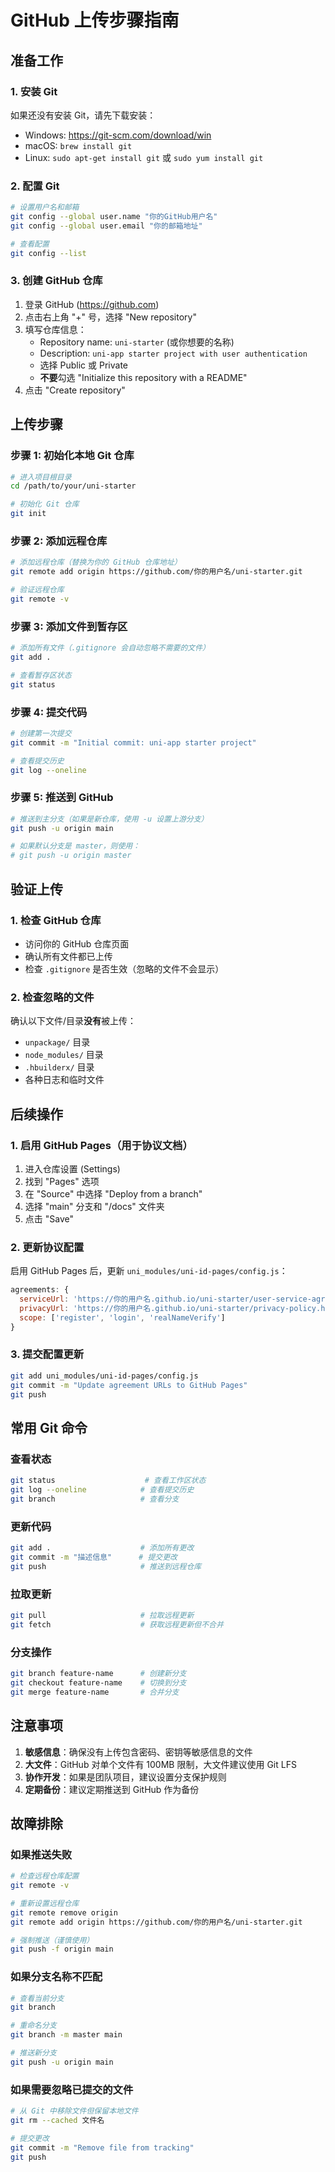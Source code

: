 # GitHub 上传步骤指南

## 准备工作

### 1. 安装 Git
如果还没有安装 Git，请先下载安装：
- Windows: https://git-scm.com/download/win
- macOS: `brew install git`
- Linux: `sudo apt-get install git` 或 `sudo yum install git`

### 2. 配置 Git
```bash
# 设置用户名和邮箱
git config --global user.name "你的GitHub用户名"
git config --global user.email "你的邮箱地址"

# 查看配置
git config --list
```

### 3. 创建 GitHub 仓库
1. 登录 GitHub (https://github.com)
2. 点击右上角 "+" 号，选择 "New repository"
3. 填写仓库信息：
   - Repository name: `uni-starter` (或你想要的名称)
   - Description: `uni-app starter project with user authentication`
   - 选择 Public 或 Private
   - **不要**勾选 "Initialize this repository with a README"
4. 点击 "Create repository"

## 上传步骤

### 步骤 1: 初始化本地 Git 仓库
```bash
# 进入项目根目录
cd /path/to/your/uni-starter

# 初始化 Git 仓库
git init
```

### 步骤 2: 添加远程仓库
```bash
# 添加远程仓库（替换为你的 GitHub 仓库地址）
git remote add origin https://github.com/你的用户名/uni-starter.git

# 验证远程仓库
git remote -v
```

### 步骤 3: 添加文件到暂存区
```bash
# 添加所有文件（.gitignore 会自动忽略不需要的文件）
git add .

# 查看暂存区状态
git status
```

### 步骤 4: 提交代码
```bash
# 创建第一次提交
git commit -m "Initial commit: uni-app starter project"

# 查看提交历史
git log --oneline
```

### 步骤 5: 推送到 GitHub
```bash
# 推送到主分支（如果是新仓库，使用 -u 设置上游分支）
git push -u origin main

# 如果默认分支是 master，则使用：
# git push -u origin master
```

## 验证上传

### 1. 检查 GitHub 仓库
- 访问你的 GitHub 仓库页面
- 确认所有文件都已上传
- 检查 `.gitignore` 是否生效（忽略的文件不会显示）

### 2. 检查忽略的文件
确认以下文件/目录**没有**被上传：
- `unpackage/` 目录
- `node_modules/` 目录
- `.hbuilderx/` 目录
- 各种日志和临时文件

## 后续操作

### 1. 启用 GitHub Pages（用于协议文档）
1. 进入仓库设置 (Settings)
2. 找到 "Pages" 选项
3. 在 "Source" 中选择 "Deploy from a branch"
4. 选择 "main" 分支和 "/docs" 文件夹
5. 点击 "Save"

### 2. 更新协议配置
启用 GitHub Pages 后，更新 `uni_modules/uni-id-pages/config.js`：
```javascript
agreements: {
  serviceUrl: 'https://你的用户名.github.io/uni-starter/user-service-agreement.html',
  privacyUrl: 'https://你的用户名.github.io/uni-starter/privacy-policy.html',
  scope: ['register', 'login', 'realNameVerify']
}
```

### 3. 提交配置更新
```bash
git add uni_modules/uni-id-pages/config.js
git commit -m "Update agreement URLs to GitHub Pages"
git push
```

## 常用 Git 命令

### 查看状态
```bash
git status                    # 查看工作区状态
git log --oneline            # 查看提交历史
git branch                   # 查看分支
```

### 更新代码
```bash
git add .                    # 添加所有更改
git commit -m "描述信息"      # 提交更改
git push                     # 推送到远程仓库
```

### 拉取更新
```bash
git pull                     # 拉取远程更新
git fetch                    # 获取远程更新但不合并
```

### 分支操作
```bash
git branch feature-name      # 创建新分支
git checkout feature-name    # 切换到分支
git merge feature-name       # 合并分支
```

## 注意事项

1. **敏感信息**：确保没有上传包含密码、密钥等敏感信息的文件
2. **大文件**：GitHub 对单个文件有 100MB 限制，大文件建议使用 Git LFS
3. **协作开发**：如果是团队项目，建议设置分支保护规则
4. **定期备份**：建议定期推送到 GitHub 作为备份

## 故障排除

### 如果推送失败
```bash
# 检查远程仓库配置
git remote -v

# 重新设置远程仓库
git remote remove origin
git remote add origin https://github.com/你的用户名/uni-starter.git

# 强制推送（谨慎使用）
git push -f origin main
```

### 如果分支名称不匹配
```bash
# 查看当前分支
git branch

# 重命名分支
git branch -m master main

# 推送新分支
git push -u origin main
```

### 如果需要忽略已提交的文件
```bash
# 从 Git 中移除文件但保留本地文件
git rm --cached 文件名

# 提交更改
git commit -m "Remove file from tracking"
git push
``` 